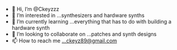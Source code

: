 - 👋 Hi, I’m @Ckeyzzz
- 👀 I’m interested in ...synthesizers and hardware synths
- 🌱 I’m currently learning ...everything that has to do with building a hardware synth
- 💞️ I’m looking to collaborate on ...patches and synth designs
- 📫 How to reach me ...ckeyz89@gmail.com 

<!---
Ckeyzzz/Ckeyzzz is a ✨ special ✨ repository because its `README.md` (this file) appears on your GitHub profile.
You can click the Preview link to take a look at your changes.
--->
